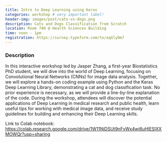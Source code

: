 ```yaml
---
title: Intro to Deep Learning using Keras
categories: workshop # very important label!
header-img: images/post/cats-vs-dogs.png
description: Cats and Dogs Classification from Scratch
location: Room 740 @ Health Sciences Building
time: noon - 1pm
registration: https://survey.typeform.com/to/aqGlyOm7
---
```


<!-- <div class="row">
<div class="col-sm-3"></div>
<div class="col-sm-6">
    <img src="/images/post/collab.png">
</div>
<div class="col-sm-3"></div>
</div> -->

### Description

In this interactive workshop led by Jasper Zhang, a first-year Biostatistics PhD student, we will dive into the world of Deep Learning, focusing on Convolutional Neural Networks (CNNs) for image data analysis. Together, we will explore a hands-on coding example using Python and the Keras Deep Learning Library, demonstrating a cat and dog classification task. No prior experience is necessary, as we will provide a line-by-line explanation of the code. During the workshop, attendees will discover the potential applications of Deep Learning in medical research and public health, learn useful tips for working with medical image data, and receive study guidelines for building and enhancing their Deep Learning skills.

Link to Colab notebook: <a href="https://colab.research.google.com/drive/1W11NjDSUt9nFyWx4wj6uHlESlXXMOWQr?usp=sharing">https://colab.research.google.com/drive/1W11NjDSUt9nFyWx4wj6uHlESlXXMOWQr?usp=sharing</a>
